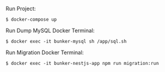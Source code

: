 Run Project:

``
$ docker-compose up
``

Run Dump MySQL Docker Terminal:

``
$ docker exec -it bunker-mysql sh /app/sql.sh
``

Run Migration Docker Terminal:

``
$ docker exec -it bunker-nestjs-app npm run migration:run
``